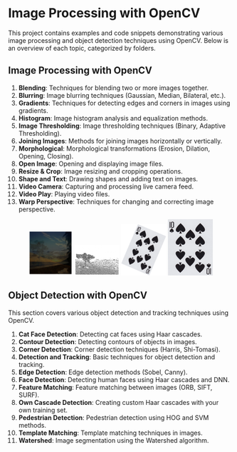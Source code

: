 # Image Processing with OpenCV

This project contains examples and code snippets demonstrating various image processing and object detection techniques using OpenCV. Below is an overview of each topic, categorized by folders.

## Image Processing with OpenCV

1. **Blending**: Techniques for blending two or more images together.
2. **Blurring**: Image blurring techniques (Gaussian, Median, Bilateral, etc.).
3. **Gradients**: Techniques for detecting edges and corners in images using gradients.
4. **Histogram**: Image histogram analysis and equalization methods.
5. **Image Thresholding**: Image thresholding techniques (Binary, Adaptive Thresholding).
6. **Joining Images**: Methods for joining images horizontally or vertically.
7. **Morphological**: Morphological transformations (Erosion, Dilation, Opening, Closing).
8. **Open Image**: Opening and displaying image files.
9. **Resize & Crop**: Image resizing and cropping operations.
10. **Shape and Text**: Drawing shapes and adding text on images.
11. **Video Camera**: Capturing and processing live camera feed.
12. **Video Play**: Playing video files.
13. **Warp Perspective**: Techniques for changing and correcting image perspective.

<p align="center">
  <img src="image_processing_with_opencv/blending/output_images/blending_output_image.png" alt="Blending Output İmage" width="20%" />
  <img src="image_processing_with_opencv/image_thresholding/output_images/image_thresholding_output2.png" alt="Shi-Tomasi Corner Detection" width="20%" />
  <img src="image_processing_with_opencv\warp_perspective\input_images\kart.png" alt="Shi-Tomasi Corner Detection" width="20%" />
  <img src="image_processing_with_opencv\warp_perspective\output_images\Nihai_Resim.png" alt="Nihai Resim" width="20%" />
</p>

## Object Detection with OpenCV

This section covers various object detection and tracking techniques using OpenCV.

1. **Cat Face Detection**: Detecting cat faces using Haar cascades.
2. **Contour Detection**: Detecting contours of objects in images.
3. **Corner Detection**: Corner detection techniques (Harris, Shi-Tomasi).
4. **Detection and Tracking**: Basic techniques for object detection and tracking.
5. **Edge Detection**: Edge detection methods (Sobel, Canny).
6. **Face Detection**: Detecting human faces using Haar cascades and DNN.
7. **Feature Matching**: Feature matching between images (ORB, SIFT, SURF).
8. **Own Cascade Detection**: Creating custom Haar cascades with your own training set.
9. **Pedestrian Detection**: Pedestrian detection using HOG and SVM methods.
10. **Template Matching**: Template matching techniques in images.
11. **Watershed**: Image segmentation using the Watershed algorithm.
